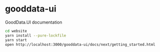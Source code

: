 # gooddata-ui
GoodData.UI documentation

```bash
cd website
yarn install --pure-lockfile
yarn start
open http://localhost:3000/gooddata-ui/docs/next/getting_started.html
```
